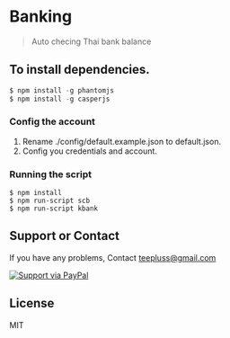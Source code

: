 # Banking
>Auto checing Thai bank balance

## To install dependencies.
```javascript
$ npm install -g phantomjs
$ npm install -g casperjs
```

### Config the account
1. Rename ./config/default.example.json to default.json.
2. Config you credentials and account.

### Running the script
```
$ npm install
$ npm run-script scb
$ npm run-script kbank
```

## Support or Contact

If you have any problems, Contact teepluss@gmail.com

[![Support via PayPal](https://rawgithub.com/chris---/Donation-Badges/master/paypal.jpeg)](https://www.paypal.com/cgi-bin/webscr?cmd=_s-xclick&hosted_button_id=9GEC8J7FAG6JA)

## License

MIT